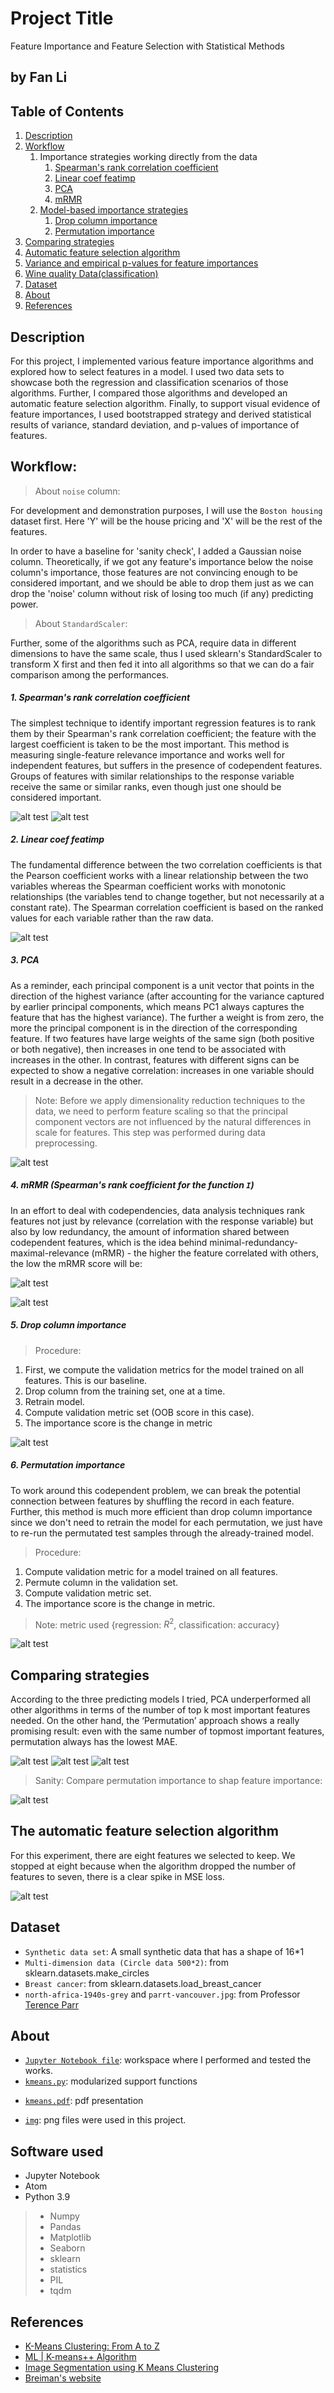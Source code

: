 # Project Title
Feature Importance and Feature Selection with Statistical Methods

## by Fan Li

## Table of Contents
1. [Description](#description)
2. [Workflow](#Workflow)
   1. Importance strategies working directly from the data
       1. [Spearman's rank correlation coefficient](#ssrc)
       2. [Linear coef featimp](#lcf)
       2. [PCA](#pca)
       3. [mRMR](#mrmr)
   2. [Model-based importance strategies](#model)
       1. [Drop column importance](#drp)
       2. [Permutation importance](#per)
7. [Comparing strategies](#com)
8. [Automatic feature selection algorithm](#auto)
9. [Variance and empirical p-values for feature importances](#var)
10. [Wine quality Data(classification)](#class)
11. [Dataset](#Dataset)
12. [About](#About)
13. [References](#ref)

<a name="description"></a>
## Description
For this project, I implemented various feature importance algorithms and explored how to select features in a model. I used two data sets to showcase both the regression and classification scenarios of those algorithms. Further, I compared those algorithms and developed an automatic feature selection algorithm. Finally, to support visual evidence of feature importances, I used bootstrapped strategy and derived statistical results of variance, standard deviation, and p-values of importance of features.


<a name="Workflow"></a>
## Workflow:
> About `noise` column:

For development and demonstration purposes, I will use the `Boston housing` dataset first. Here 'Y' will be the house pricing and 'X' will be the rest of the features.

In order to have a baseline for 'sanity check', I added a Gaussian noise column. Theoretically, if we got any feature's importance below the noise column's importance, those features are not convincing enough to be considered important, and we should be able to drop them just as we can drop the 'noise' column without risk of losing too much (if any) predicting power.

> About `StandardScaler`:

Further, some of the algorithms such as PCA, require data in different dimensions to have the same scale, thus I used sklearn's StandardScaler to transform X first and then fed it into all algorithms so that we can do a fair comparison among the performances.

<a name="ssrc"></a>
##### 1. Spearman's rank correlation coefficient
The simplest technique to identify important regression features is to rank them by their Spearman's rank correlation coefficient; the feature with the largest coefficient is taken to be the most important. This method is measuring single-feature relevance importance and works well for independent features, but suffers in the presence of codependent features. Groups of features with similar relationships to the response variable receive the same or similar ranks, even though just one should be considered important.

![alt test](https://raw.githubusercontent.com/victorlifan/feature_importance/main/img/speaman1.png)
![alt test](https://raw.githubusercontent.com/victorlifan/feature_importance/main/img/spearnman2.png)

<a name="lcf"></a>
##### 2. Linear coef featimp

The fundamental difference between the two correlation coefficients is that the Pearson coefficient works with a linear relationship between the two variables whereas the Spearman coefficient works with monotonic relationships (the variables tend to change together, but not necessarily at a constant rate). The Spearman correlation coefficient is based on the ranked values for each variable rather than the raw data.

![alt test](https://raw.githubusercontent.com/victorlifan/feature_importance/main/img/linear1.png)

<a name="pca"></a>
##### 3. PCA
As a reminder, each principal component is a unit vector that points in the direction of the highest variance (after accounting for the variance captured by earlier principal components, which means PC1 always captures the feature that has the highest variance). The further a weight is from zero, the more the principal component is in the direction of the corresponding feature. If two features have large weights of the same sign (both positive or both negative), then increases in one tend to be associated with increases in the other. In contrast, features with different signs can be expected to show a negative correlation: increases in one variable should result in a decrease in the other.

> Note: Before we apply dimensionality reduction techniques to the data, we need to perform feature scaling so that the principal component vectors are not influenced by the natural differences in scale for features. This step was performed during data preprocessing.

![alt test](https://raw.githubusercontent.com/victorlifan/feature_importance/main/img/pca3.png)


<a name="mrmr"></a>
##### 4. mRMR (Spearman's rank coefficient for the function `I`)

In an effort to deal with codependencies, data analysis techniques rank features not just by relevance (correlation with the response variable) but also by low redundancy, the amount of information shared between codependent features, which is the idea behind minimal-redundancy-maximal-relevance (mRMR) - the higher the feature correlated with others, the low the mRMR score will be:

![alt test](https://raw.githubusercontent.com/victorlifan/feature_importance/main/img/mrmr1.png)

![alt test](https://raw.githubusercontent.com/victorlifan/feature_importance/main/img/mrmr2.png)

<a name='drp'></a>
##### 5. Drop column importance
> Procedure:

1. First, we compute the validation metrics for the model trained on all features. This is our baseline.
2. Drop column from the training set, one at a time.
3. Retrain model.
4. Compute validation metric set (OOB score in this case).
5. The importance score is the change in metric

![alt test](https://raw.githubusercontent.com/victorlifan/feature_importance/main/img/drop1.png)

<a name='per'></a>
##### 6. Permutation importance

To work around this codependent problem, we can break the potential connection between features by shuffling the record in each feature. Further, this method is much more efficient than drop column importance since we don't need to retrain the model for each permutation, we just have to re-run the permutated test samples through the already-trained model.

> Procedure:

1. Compute validation metric for a model trained on all features.
2. Permute column in the validation set.
3. Compute validation metric set.
4. The importance score is the change in metric.
> Note: metric used {regression: $R^2$, classification: accuracy}

![alt test](https://raw.githubusercontent.com/victorlifan/feature_importance/main/img/per1.png)


<a name="com"></a>
## Comparing strategies
According to the three predicting models I tried, PCA underperformed all other algorithms in terms of the number of top k most important features needed. On the other hand, the ‘Permutation’ approach shows a really promising result: even with the same number of topmost important features, permutation always has the lowest MAE.

![alt test](https://raw.githubusercontent.com/victorlifan/feature_importance/main/img/com1.png)
![alt test](https://raw.githubusercontent.com/victorlifan/feature_importance/main/img/com2.png)
![alt test](https://raw.githubusercontent.com/victorlifan/feature_importance/main/img/com3.png)
> Sanity: Compare permutation importance to shap feature importance:


![alt test](https://raw.githubusercontent.com/victorlifan/feature_importance/main/img/com3.png)

<a name="auto"></a>
## The automatic feature selection algorithm
For this experiment, there are eight features we selected to keep. We stopped at eight because when the algorithm dropped the number of features to seven, there is a clear spike in MSE loss.

![alt test](https://raw.githubusercontent.com/victorlifan/feature_importance/main/img/com3.png)


<a name="Dataset"></a>
## Dataset

* `Synthetic data set`: A small synthetic data that has a shape of 16*1
* `Multi-dimension data (Circle data 500*2)`: from sklearn.datasets.make_circles
* `Breast cancer`: from sklearn.datasets.load_breast_cancer
* `north-africa-1940s-grey` and `parrt-vancouver.jpg`: from Professor [Terence Parr](https://en.wikipedia.org/wiki/Terence_Parr)

<a name="summary"></a>


<a name="About"></a>
## About
+ [`Jupyter Notebook file`](https://github.com/victorlifan/kmeans/blob/main/kmeans.ipynb): workspace where I performed and tested the works.
+ [`kmeans.py`](https://github.com/victorlifan/kmeans/blob/main/kmeans.py): modularized support functions
* [`kmeans.pdf`](https://github.com/victorlifan/kmeans/blob/main/kmeans.pdf): pdf presentation
+ [`img`](https://github.com/victorlifan/kmeans/tree/main/img): png files were used in this project.

<a name="Software"></a>
## Software used
+ Jupyter Notebook
+ Atom
+ Python 3.9
>   * Numpy
>   * Pandas
>   * Matplotlib
>   * Seaborn
>   * sklearn
>   * statistics
>   * PIL
>   * tqdm


<a name="ref"></a>
## References
* [K-Means Clustering: From A to Z](https://towardsdatascience.com/k-means-clustering-from-a-to-z-f6242a314e9a)
* [ML | K-means++ Algorithm](https://www.geeksforgeeks.org/ml-k-means-algorithm/)
* [Image Segmentation using K Means Clustering](https://www.geeksforgeeks.org/image-segmentation-using-k-means-clustering/)
* [Breiman's website](https://www.stat.berkeley.edu/~breiman/RandomForests/cc_home.htm#prox)

